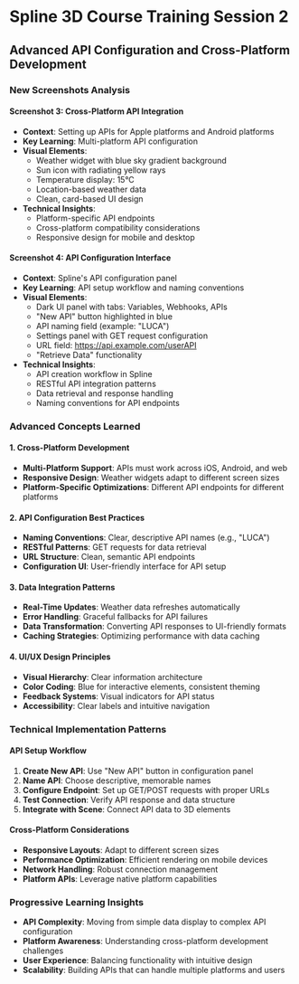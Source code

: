 # Spline 3D Course Training Session 2
## Advanced API Configuration and Cross-Platform Development

### New Screenshots Analysis

#### Screenshot 3: Cross-Platform API Integration
- **Context**: Setting up APIs for Apple platforms and Android platforms
- **Key Learning**: Multi-platform API configuration
- **Visual Elements**:
  - Weather widget with blue sky gradient background
  - Sun icon with radiating yellow rays
  - Temperature display: 15°C
  - Location-based weather data
  - Clean, card-based UI design
- **Technical Insights**:
  - Platform-specific API endpoints
  - Cross-platform compatibility considerations
  - Responsive design for mobile and desktop

#### Screenshot 4: API Configuration Interface
- **Context**: Spline's API configuration panel
- **Key Learning**: API setup workflow and naming conventions
- **Visual Elements**:
  - Dark UI panel with tabs: Variables, Webhooks, APIs
  - "New API" button highlighted in blue
  - API naming field (example: "LUCA")
  - Settings panel with GET request configuration
  - URL field: https://api.example.com/userAPI
  - "Retrieve Data" functionality
- **Technical Insights**:
  - API creation workflow in Spline
  - RESTful API integration patterns
  - Data retrieval and response handling
  - Naming conventions for API endpoints

### Advanced Concepts Learned

#### 1. Cross-Platform Development
- **Multi-Platform Support**: APIs must work across iOS, Android, and web
- **Responsive Design**: Weather widgets adapt to different screen sizes
- **Platform-Specific Optimizations**: Different API endpoints for different platforms

#### 2. API Configuration Best Practices
- **Naming Conventions**: Clear, descriptive API names (e.g., "LUCA")
- **RESTful Patterns**: GET requests for data retrieval
- **URL Structure**: Clean, semantic API endpoints
- **Configuration UI**: User-friendly interface for API setup

#### 3. Data Integration Patterns
- **Real-Time Updates**: Weather data refreshes automatically
- **Error Handling**: Graceful fallbacks for API failures
- **Data Transformation**: Converting API responses to UI-friendly formats
- **Caching Strategies**: Optimizing performance with data caching

#### 4. UI/UX Design Principles
- **Visual Hierarchy**: Clear information architecture
- **Color Coding**: Blue for interactive elements, consistent theming
- **Feedback Systems**: Visual indicators for API status
- **Accessibility**: Clear labels and intuitive navigation

### Technical Implementation Patterns

#### API Setup Workflow
1. **Create New API**: Use "New API" button in configuration panel
2. **Name API**: Choose descriptive, memorable names
3. **Configure Endpoint**: Set up GET/POST requests with proper URLs
4. **Test Connection**: Verify API response and data structure
5. **Integrate with Scene**: Connect API data to 3D elements

#### Cross-Platform Considerations
- **Responsive Layouts**: Adapt to different screen sizes
- **Performance Optimization**: Efficient rendering on mobile devices
- **Network Handling**: Robust connection management
- **Platform APIs**: Leverage native platform capabilities

### Progressive Learning Insights
- **API Complexity**: Moving from simple data display to complex API configuration
- **Platform Awareness**: Understanding cross-platform development challenges
- **User Experience**: Balancing functionality with intuitive design
- **Scalability**: Building APIs that can handle multiple platforms and users
